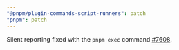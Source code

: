 ```yaml
---
"@pnpm/plugin-commands-script-runners": patch
"pnpm": patch
---
```


Silent reporting fixed with the `pnpm exec` command [#7608](https://github.com/pnpm/pnpm/issues/7608).
